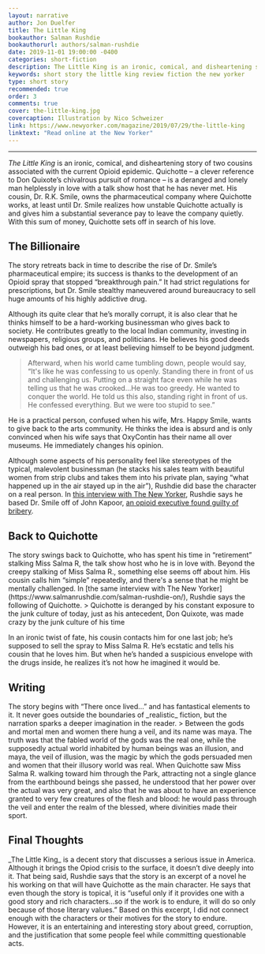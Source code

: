 ```yaml
---
layout: narrative
author: Jon Duelfer
title: The Little King
bookauthor: Salman Rushdie
bookauthorurl: authors/salman-rushdie
date: 2019-11-01 19:00:00 -0400
categories: short-fiction
description: The Little King is an ironic, comical, and disheartening story of two cousins associated with the current Opioid epidemic. It explores greed, corruption, and the justification that some people feel while committing questionable acts for personal profit.
keywords: short story the little king review fiction the new yorker
type: short story
recommended: true
order: 3
comments: true
cover: the-little-king.jpg
covercaption: Illustration by Nico Schweizer
link: https://www.newyorker.com/magazine/2019/07/29/the-little-king
linktext: "Read online at the New Yorker"
---
```

<hr/>

_The Little King_ is an ironic, comical, and disheartening story of two cousins associated with the current Opioid epidemic. Quichotte – a clever reference to Don Quixote’s chivalrous pursuit of romance – is a deranged and lonely man helplessly in love with a talk show host that he has never met. His cousin, Dr. R.K. Smile, owns the pharmaceutical company where Quichotte works, at least until Dr. Smile realizes how unstable Quichotte actually is and gives him a substantial severance pay to leave the company quietly. With this sum of money, Quichotte sets off in search of his love.

<h2><strong>The Billionaire</strong></h2>
The story retreats back in time to describe the rise of Dr. Smile’s pharmaceutical empire; its success is thanks to the development of an Opioid spray that stopped “breakthrough pain.” It had strict regulations for prescriptions, but Dr. Smile stealthy maneuvered around bureaucracy to sell huge amounts of his highly addictive drug.

Although its quite clear that he’s morally corrupt, it is also clear that he thinks himself to be a hard-working businessman who gives back to society. He contributes greatly to the local Indian community, investing in newspapers, religious groups, and politicians. He believes his good deeds outweigh his bad ones, or at least believing himself to be beyond judgment.
> Afterward, when his world came tumbling down, people would say, “It's like he was confessing to us openly. Standing there in front of us and challenging us. Putting on a straight face even while he was telling us that he was crooked...He was too greedy. He wanted to conquer the world. He told us this also, standing right in front of us. He confessed everything. But we were too stupid to see.”

He is a practical person, confused when his wife, Mrs. Happy Smile, wants to give back to the arts community. He thinks the idea is absurd and is only convinced when his wife says that OxyContin has their name all over museums. He immediately changes his opinion.

Although some aspects of his personality feel like stereotypes of the typical, malevolent businessman (he stacks his sales team with beautiful women from strip clubs and takes them into his private plan, saying “what happened up in the air stayed up in the air”), Rushdie did base the character on a real person. In [this interview with The New Yorker](https://www.salmanrushdie.com/salman-rushdie-on/), Rushdie says he based Dr. Smile off of John Kapoor, [an opioid executive found guilty of bribery](https://www.npr.org/2019/05/02/711346081/opioid-executive-john-kapoor-found-guilty-in-landmark-bribery-case).

<h2><strong>Back to Quichotte</strong></h2>
The story swings back to Quichotte, who has spent his time in “retirement” stalking Miss Salma R, the talk show host who he is in love with. Beyond the creepy stalking of Miss Salma R., something else seems off about him. His cousin calls him “simple” repeatedly, and there's a sense that he might be mentally challenged. In [the same interview with The New Yorker](https://www.salmanrushdie.com/salman-rushdie-on/), Rushdie says the following of Quichotte.
> Quichotte is deranged by his constant exposure to the junk culture of today, just as his antecedent, Don Quixote, was made crazy by the junk culture of his time

In an ironic twist of fate, his cousin contacts him for one last job; he’s supposed to sell the spray to Miss Salma R. He’s ecstatic and tells his cousin that he loves him. But when he’s handed a suspicious envelope with the drugs inside, he realizes it’s not how he imagined it would be.

<h2><strong>Writing</strong></h2>
The story begins with “There once lived...” and has fantastical elements to it. It never goes outside the boundaries of _realistic_ fiction, but the narration sparks a deeper imagination in the reader.
> Between the gods and mortal men and women there hung a veil, and its name was maya. The truth was that the fabled world of the gods was the real one, while the supposedly actual world inhabited by human beings was an illusion, and maya, the veil of illusion, was the magic by which the gods persuaded men and women that their illusory world was real. When Quichotte saw Miss Salma R. walking toward him through the Park, attracting not a single glance from the earthbound beings she passed, he understood that her power over the actual was very great, and also that he was about to have an experience granted to very few creatures of the flesh and blood: he would pass through the veil and enter the realm of the blessed, where divinities made their sport.

<h2><strong>Final Thoughts</strong></h2>
_The Little King_ is a decent story that discusses a serious issue in America. Although it brings the Opiod crisis to the surface, it doesn’t dive deeply into it. That being said, Rushdie says that the story is an excerpt of a novel he his working on that will have Quichotte as the main character. He says that even though the story is topical, it is “useful only if it provides one with a good story and rich characters...so if the work is to endure, it will do so only because of those literary values.” Based on this excerpt, I did not connect enough with the characters or their motives for the story to endure. However, it is an entertaining and interesting story about greed, corruption, and the justification that some people feel while committing questionable acts.